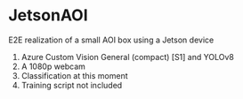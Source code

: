 # JetsonAOI
E2E realization of a small AOI box using a Jetson device

1. Azure Custom Vision General (compact) [S1] and YOLOv8 
2. A 1080p webcam
3. Classification at this moment
4. Training script not included
